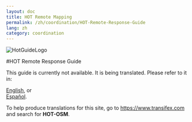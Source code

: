 ```yaml
---
layout: doc
title: HOT Remote Mapping  
permalink: /zh/coordination/HOT-Remote-Response-Guide 
lang: zh
category: coordination
---
```

![HotGuideLogo](http://hot.openstreetmap.org/sites/default/themes/hot_theme/logo.png)

#HOT Remote Response Guide  


This guide is currently not available. It is being translated. Please refer to it in:  

[English](/en/coordination/HOT-Remote-Response-Guide), or  
[Español](/es/coordination/HOT-Remote-Response-Guide).  

To help produce translations for this site, go to <https://www.transifex.com> and search for **HOT-OSM**.  
